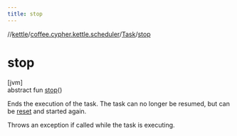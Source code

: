 ```yaml
---
title: stop
---
```

//[kettle](../../../index.html)/[coffee.cypher.kettle.scheduler](../index.html)/[Task](index.html)/[stop](stop.html)



# stop



[jvm]\
abstract fun [stop](stop.html)()



Ends the execution of the task. The task can no longer be resumed, but can be [reset](reset.html) and started again.



Throws an exception if called while the task is executing.




